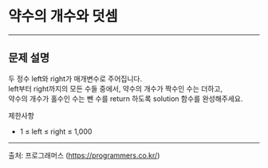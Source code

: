 # 약수의 개수와 덧셈
- - -
## 문제 설명
두 정수 left와 right가 매개변수로 주어집니다.<br>
left부터 right까지의 모든 수들 중에서, 약수의 개수가 짝수인 수는 더하고,<br>
약수의 개수가 홀수인 수는 뺀 수를 return 하도록 solution 함수를 완성해주세요.

제한사항
- 1 ≤ left ≤ right ≤ 1,000
- - -
출처: 프로그래머스 (https://programmers.co.kr/)
